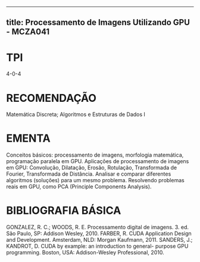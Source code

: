 
---
title: Processamento de Imagens Utilizando GPU - MCZA041 
---

# TPI

4-0-4

# RECOMENDAÇÃO

Matemática Discreta; Algoritmos e Estruturas de Dados I

# EMENTA

Conceitos básicos: processamento de imagens, morfologia matemática, programação paralela em GPU. Aplicações de processamento de imagens em GPU: Convolução, Dilatação, Erosão, Rotulação, Transformada de Fourier, Transformada de Distância. Analisar e comparar diferentes algoritmos (soluções) para um mesmo problema. Resolvendo problemas reais em GPU, como PCA (Principle Components Analysis).

# BIBLIOGRAFIA BÁSICA

GONZALEZ, R. C.; WOODS, R. E. Processamento digital de imagens. 3. ed. São Paulo, SP: Addison Wesley, 2010.
FARBER, R. CUDA Application Design and Development. Amsterdam, NLD: Morgan Kaufmann, 2011.
SANDERS, J.; KANDROT, D. CUDA by example: an introduction to general- purpose GPU programming. Boston, USA: Addison-Wesley Professional, 2010.
        